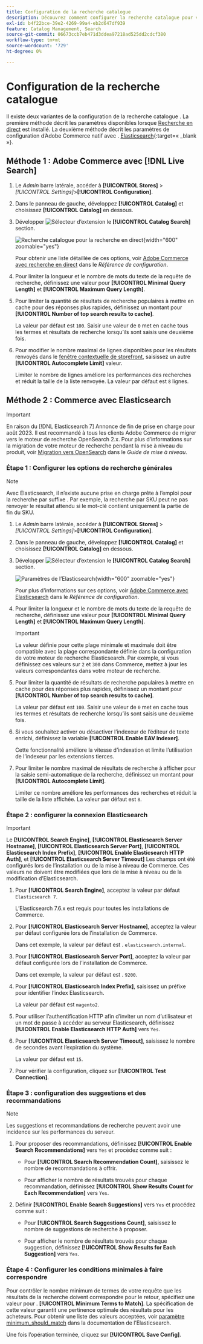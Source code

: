 ```yaml
---
title: Configuration de la recherche catalogue
description: Découvrez comment configurer la recherche catalogue pour votre boutique.
exl-id: b4f22bce-39e2-4269-99a4-eb2d647df939
feature: Catalog Management, Search
source-git-commit: 06673ccb7eb471d3ddea97218ad525dd2cdcf380
workflow-type: tm+mt
source-wordcount: '729'
ht-degree: 0%

---
```


# Configuration de la recherche catalogue

Il existe deux variantes de la configuration de la recherche catalogue . La première méthode décrit les paramètres disponibles lorsque [Recherche en direct](https://experienceleague.adobe.com/docs/commerce-merchant-services/live-search/overview.html) est installé. La deuxième méthode décrit les paramètres de configuration d’Adobe Commerce natif avec . [Elasticsearch][1]{:target=« _blank »}.

## Méthode 1 : Adobe Commerce avec [!DNL Live Search]

1. Le _Admin_ barre latérale, accéder à **[!UICONTROL Stores]** > _[!UICONTROL Settings]_>**[!UICONTROL Configuration]**.

1. Dans le panneau de gauche, développez **[!UICONTROL Catalog]** et choisissez **[!UICONTROL Catalog]** en dessous.

1. Développer ![Sélecteur d’extension](../assets/icon-display-expand.png) le **[!UICONTROL Catalog Search]** section.

   ![Recherche catalogue pour la recherche en direct](../configuration-reference/catalog/assets/catalog-search-live-search.png){width="600" zoomable="yes"}

   Pour obtenir une liste détaillée de ces options, voir [Adobe Commerce avec recherche en direct](../configuration-reference/catalog/catalog.md#adobe-commerce-with-live-search) dans le _Référence de configuration_.

1. Pour limiter la longueur et le nombre de mots du texte de la requête de recherche, définissez une valeur pour **[!UICONTROL Minimal Query Length]** et **[!UICONTROL Maximum Query Length]**.

1. Pour limiter la quantité de résultats de recherche populaires à mettre en cache pour des réponses plus rapides, définissez un montant pour **[!UICONTROL Number of top search results to cache]**.

   La valeur par défaut est `100`. Saisir une valeur de `0` met en cache tous les termes et résultats de recherche lorsqu’ils sont saisis une deuxième fois.

1. Pour modifier le nombre maximal de lignes disponibles pour les résultats renvoyés dans le [fenêtre contextuelle de storefront](https://experienceleague.adobe.com/docs/commerce-merchant-services/live-search/live-search-storefront/quick-tour.html), saisissez un autre **[!UICONTROL Autocomplete Limit]** valeur.

   Limiter le nombre de lignes améliore les performances des recherches et réduit la taille de la liste renvoyée. La valeur par défaut est `8` lignes.

## Méthode 2 : Commerce avec Elasticsearch

>[!IMPORTANT]
>
>En raison du [!DNL Elasticsearch 7] Annonce de fin de prise en charge pour août 2023. Il est recommandé à tous les clients Adobe Commerce de migrer vers le moteur de recherche OpenSearch 2.x. Pour plus d’informations sur la migration de votre moteur de recherche pendant la mise à niveau du produit, voir [Migration vers OpenSearch](https://experienceleague.adobe.com/docs/commerce-operations/upgrade-guide/prepare/opensearch-migration.html) dans le _Guide de mise à niveau_.

### Étape 1 : Configurer les options de recherche générales

>[!NOTE]
>
>Avec Elasticsearch, il n’existe aucune prise en charge prête à l’emploi pour la recherche par suffixe . Par exemple, la recherche par SKU peut ne pas renvoyer le résultat attendu si le mot-clé contient uniquement la partie de fin du SKU.

1. Le _Admin_ barre latérale, accéder à **[!UICONTROL Stores]** > _[!UICONTROL Settings]_>**[!UICONTROL Configuration]**.

1. Dans le panneau de gauche, développez **[!UICONTROL Catalog]** et choisissez **[!UICONTROL Catalog]** en dessous.

1. Développer ![Sélecteur d’extension](../assets/icon-display-expand.png) le **[!UICONTROL Catalog Search]** section.

   ![Paramètres de l’Elasticsearch](../configuration-reference/catalog/assets/catalog-search-elasticsearch.png){width="600" zoomable="yes"}

   Pour plus d’informations sur ces options, voir [Adobe Commerce avec Elasticsearch](../configuration-reference/catalog/catalog.md#adobe-commerce-with-elasticsearch) dans le _Référence de configuration_.

1. Pour limiter la longueur et le nombre de mots du texte de la requête de recherche, définissez une valeur pour **[!UICONTROL Minimal Query Length]** et **[!UICONTROL Maximum Query Length]**.

   >[!IMPORTANT]
   >
   >La valeur définie pour cette plage minimale et maximale doit être compatible avec la plage correspondante définie dans la configuration de votre moteur de recherche Elasticsearch. Par exemple, si vous définissez ces valeurs sur `2` et `300` dans Commerce, mettez à jour les valeurs correspondantes dans votre moteur de recherche.

1. Pour limiter la quantité de résultats de recherche populaires à mettre en cache pour des réponses plus rapides, définissez un montant pour **[!UICONTROL Number of top search results to cache]**.

   La valeur par défaut est `100`. Saisir une valeur de `0` met en cache tous les termes et résultats de recherche lorsqu’ils sont saisis une deuxième fois.

1. Si vous souhaitez activer ou désactiver l’indexeur de l’éditeur de texte enrichi, définissez la variable **[!UICONTROL Enable EAV Indexer]**.

   Cette fonctionnalité améliore la vitesse d’indexation et limite l’utilisation de l’indexeur par les extensions tierces.

1. Pour limiter le nombre maximal de résultats de recherche à afficher pour la saisie semi-automatique de la recherche, définissez un montant pour **[!UICONTROL Autocomplete Limit]**.

   Limiter ce nombre améliore les performances des recherches et réduit la taille de la liste affichée. La valeur par défaut est `8`.

### Étape 2 : configurer la connexion Elasticsearch

>[!IMPORTANT]
>
>Le **[!UICONTROL Search Engine]**, **[!UICONTROL Elasticsearch Server Hostname]**, **[!UICONTROL Elasticsearch Server Port]**, **[!UICONTROL Elasticsearch Index Prefix]**, **[!UICONTROL Enable Elasticsearch HTTP Auth]**, et **[!UICONTROL Elasticsearch Server Timeout]** Les champs ont été configurés lors de l’installation ou de la mise à niveau de Commerce. Ces valeurs ne doivent être modifiées que lors de la mise à niveau ou de la modification d’Elasticsearch.

1. Pour **[!UICONTROL Search Engine]**, acceptez la valeur par défaut `Elasticsearch 7`.

   L’Elasticsearch 7.6.x est requis pour toutes les installations de Commerce.

1. Pour **[!UICONTROL Elasticsearch Server Hostname]**, acceptez la valeur par défaut configurée lors de l’installation de Commerce.

   Dans cet exemple, la valeur par défaut est . `elasticsearch.internal`.

1. Pour **[!UICONTROL Elasticsearch Server Port]**, acceptez la valeur par défaut configurée lors de l’installation de Commerce.

   Dans cet exemple, la valeur par défaut est . `9200`.

1. Pour **[!UICONTROL Elasticsearch Index Prefix]**, saisissez un préfixe pour identifier l’index Elasticsearch.

   La valeur par défaut est `magento2`.

1. Pour utiliser l’authentification HTTP afin d’inviter un nom d’utilisateur et un mot de passe à accéder au serveur Elasticsearch, définissez **[!UICONTROL Enable Elasticsearch HTTP Auth]** vers `Yes`.

1. Pour **[!UICONTROL Elasticsearch Server Timeout]**, saisissez le nombre de secondes avant l’expiration du système.

   La valeur par défaut est `15`.

1. Pour vérifier la configuration, cliquez sur **[!UICONTROL Test Connection]**.

### Étape 3 : configuration des suggestions et des recommandations

>[!NOTE]
>
>Les suggestions et recommandations de recherche peuvent avoir une incidence sur les performances du serveur.

1. Pour proposer des recommandations, définissez **[!UICONTROL Enable Search Recommendations]** vers `Yes` et procédez comme suit :

   - Pour **[!UICONTROL Search Recommendation Count]**, saisissez le nombre de recommandations à offrir.

   - Pour afficher le nombre de résultats trouvés pour chaque recommandation, définissez **[!UICONTROL Show Results Count for Each Recommendation]** vers `Yes`.

1. Définir **[!UICONTROL Enable Search Suggestions]** vers `Yes` et procédez comme suit :

   - Pour **[!UICONTROL Search Suggestions Count]**, saisissez le nombre de suggestions de recherche à proposer.

   - Pour afficher le nombre de résultats trouvés pour chaque suggestion, définissez **[!UICONTROL Show Results for Each Suggestion]** vers `Yes`.

### Étape 4 : Configurer les conditions minimales à faire correspondre

Pour contrôler le nombre minimum de termes de votre requête que les résultats de la recherche doivent correspondre pour le retour, spécifiez une valeur pour . **[!UICONTROL Minimum Terms to Match]**. La spécification de cette valeur garantit une pertinence optimale des résultats pour les acheteurs. Pour obtenir une liste des valeurs acceptées, voir [paramètre minimum_should_match](https://www.elastic.co/guide/en/elasticsearch/reference/current/query-dsl-minimum-should-match.html) dans la documentation de l’Elasticsearch.

Une fois l’opération terminée, cliquez sur **[!UICONTROL Save Config]**.

[1]: https://experienceleague.adobe.com/docs/commerce-operations/installation-guide/prerequisites/search-engine/overview.html
[2]: https://experienceleague.adobe.com/docs/commerce-operations/configuration-guide/search/overview-search.html
